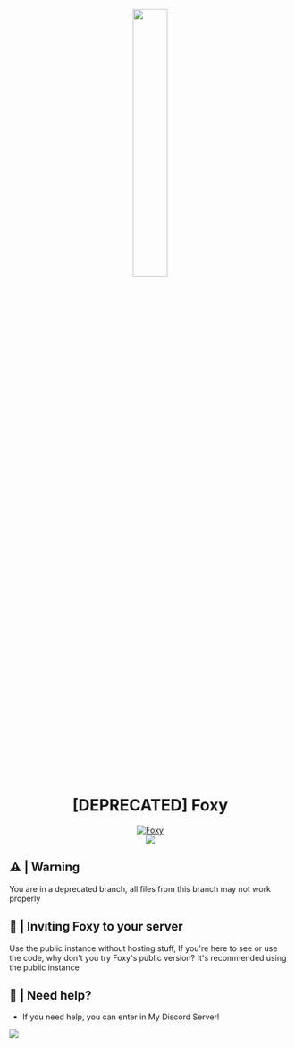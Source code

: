 <p align="center">
<img width="35%" src="https://cdn.discordapp.com/attachments/1078322762550083736/1095835653444481145/FOXYY.png">
<br>
<h1 align="center">[DEPRECATED] Foxy</h1>

 </p>
<p align="center">
<a href="https://top.gg/bot/1006520438865801296">
    <img src="https://top.gg/api/widget/1006520438865801296.svg" alt="Foxy" />
</a>
<br>
<img src="https://img.shields.io/badge/license-AGPL%20v3-blue.svg">
</p>


## ⚠ | Warning

You are in a deprecated branch, all files from this branch may not work properly

## 💜 | Inviting Foxy to your server 
Use the public instance without hosting stuff, If you're here to see or use the code, why don't you try Foxy's public version? It's recommended using the public instance


## 🤔 | Need help?
- If you need help, you can enter in My Discord Server!

<a href="https://foxybot.win/discord"><img src="https://discordapp.com/api/guilds/768267522670723094/widget.png?style=banner3"></a>